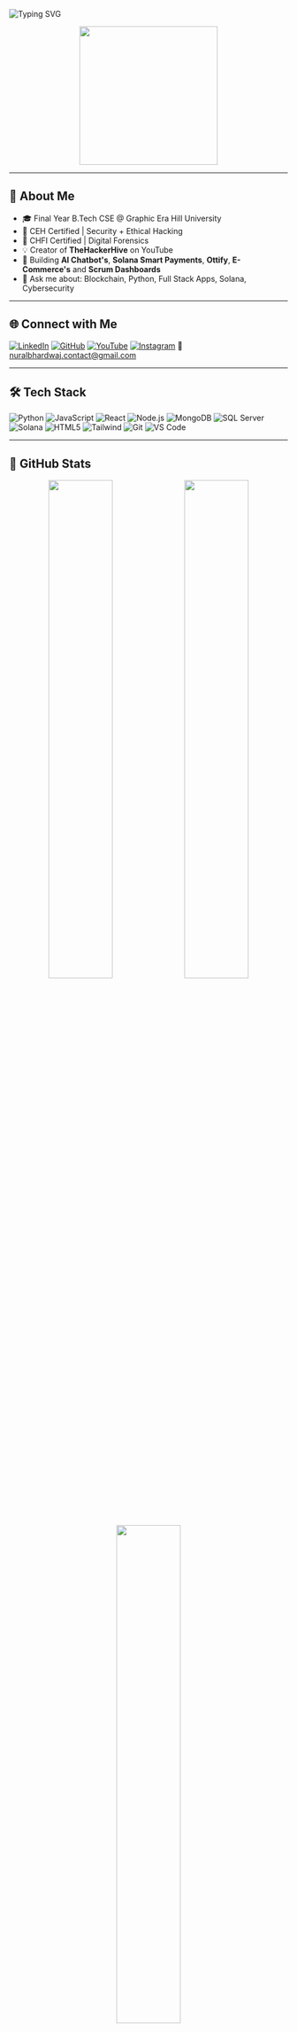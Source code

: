 <!-- banner -->
<img src="https://readme-typing-svg.herokuapp.com?font=Fira+Code&size=24&duration=3000&pause=1000&center=true&vCenter=true&width=900&lines=Hi+%F0%9F%91%8B%2C+I'm+Nural+Bhardwaj;Full-Stack+Developer+%7c+Cybersecurity+Enthusiast;Blockchain+%7c+AI+%26+Automation+Tools;Let's+Build+Something+Cool+Together!" alt="Typing SVG" />

<p align="center">
  <img src="https://media1.giphy.com/media/v1.Y2lkPTc5MGI3NjExZzQyaTd5cHE0OXdyOXp6NHprczQ4b2t1NXZ4YTJuZG9pandveDJibiZlcD12MV9pbnRlcm5hbF9naWZfYnlfaWQmY3Q9Zw/Rbst7XSD9K2dsazQTE/giphy.gif" width="250" />
</p>

---

## 🚀 About Me

- 🎓 Final Year B.Tech CSE @ Graphic Era Hill University  
- 🔐 CEH Certified | Security + Ethical Hacking
- 🔐 CHFI Certified | Digital Forensics
- 💡 Creator of **TheHackerHive** on YouTube  
- 🧠 Building **AI Chatbot's**, **Solana Smart Payments**, **Ottify**, **E-Commerce's** and **Scrum Dashboards**
- 💬 Ask me about: Blockchain, Python, Full Stack Apps, Solana, Cybersecurity

---

## 🌐 Connect with Me

[![LinkedIn](https://img.shields.io/badge/LinkedIn-blue?logo=linkedin&style=for-the-badge)](https://linkedin.com/in/nuralbhardwaj)
[![GitHub](https://img.shields.io/badge/GitHub-000?logo=github&style=for-the-badge)](https://github.com/NuralBhardwaj)
[![YouTube](https://img.shields.io/badge/YouTube-red?logo=youtube&style=for-the-badge)](https://youtube.com/@TheHackerHive)
[![Instagram](https://img.shields.io/badge/Instagram-purple?logo=instagram&style=for-the-badge)](https://instagram.com/thehackerhive)
📧 nuralbhardwaj.contact@gmail.com

---

## 🛠️ Tech Stack

![Python](https://img.shields.io/badge/Python-3776AB?logo=python&logoColor=white&style=for-the-badge)
![JavaScript](https://img.shields.io/badge/JavaScript-F7DF1E?logo=javascript&logoColor=black&style=for-the-badge)
![React](https://img.shields.io/badge/React-20232A?logo=react&logoColor=61DAFB&style=for-the-badge)
![Node.js](https://img.shields.io/badge/Node.js-339933?logo=node.js&logoColor=white&style=for-the-badge)
![MongoDB](https://img.shields.io/badge/MongoDB-47A248?logo=mongodb&logoColor=white&style=for-the-badge)
![SQL Server](https://img.shields.io/badge/SQL%20Server-CC2927?logo=microsoftsqlserver&logoColor=white&style=for-the-badge)
![Solana](https://img.shields.io/badge/Solana-9945FF?logo=solana&logoColor=white&style=for-the-badge)
![HTML5](https://img.shields.io/badge/HTML5-E34F26?logo=html5&logoColor=white&style=for-the-badge)
![Tailwind](https://img.shields.io/badge/Tailwind_CSS-38B2AC?logo=tailwind-css&logoColor=white&style=for-the-badge)
![Git](https://img.shields.io/badge/Git-F05032?logo=git&logoColor=white&style=for-the-badge)
![VS Code](https://img.shields.io/badge/VS_Code-007ACC?logo=visual-studio-code&logoColor=white&style=for-the-badge)

---

## 🧩 GitHub Stats

<p align="center">
  <img width="48%" src="https://github-readme-stats.vercel.app/api?username=NuralBhardwaj&show_icons=true&theme=tokyonight" />
  <img width="48%" src="https://github-readme-streak-stats.herokuapp.com?user=NuralBhardwaj&theme=tokyonight" />
</p>

<p align="center">
  <img width="48%" src="https://github-readme-stats.vercel.app/api/top-langs/?username=NuralBhardwaj&layout=compact&theme=tokyonight" />
</p>

---

## 🏆 GitHub Trophies

<p align="center">
  <img src="https://github-profile-trophy.vercel.app/?username=NuralBhardwaj&theme=gruvbox&no-bg=true&no-frame=true&margin-w=15&column=6" />
</p>

---

## 📦 Featured Projects

🔹 [**Solana Smart Payments**](https://github.com/NuralBhardwaj/SolanaSmartPayments)  
> 🔗 A secure blockchain-based dApp for payments using Phantom Wallet and Anchor  
> 🚀 Tech: Solana, Web3.js, Rust, HTML/CSS, Tailwind

🔹 [**AI Health Bot**](https://github.com/NuralBhardwaj/AI-HealthBot)  
> 🤖 AI chatbot to predict diseases from symptoms with CSV integration  
> 🚀 Tech: Python, HTML, JavaScript

🔹 [**Network Troubleshooting Simulator**](https://github.com/NuralBhardwaj/Network-Troubleshooting)  
> 🛠️ Python-based network simulator that mimics & resolves real LAN/WAN errors

---

## ⏱️ Wakatime Stats *(coding time tracker)*

<!-- Optional: Only works if you set up a Wakatime account -->
<!--
[![Wakatime Stats](https://github-readme-stats.vercel.app/api/wakatime?username=NuralBhardwaj&theme=tokyonight)](https://wakatime.com/@NuralBhardwaj)
-->

---

## 👁 Visitors Counter

<p align="left">
  <img src="https://komarev.com/ghpvc/?username=NuralBhardwaj&label=Profile+Views&color=brightgreen" alt="profile view counter"/>
</p>

---

## ✨ Fun Quote

> *"Code is like humor. When you have to explain it, it’s bad."* – Cory House  
> “Security is not a product, it's a process.” – Bruce Schneier

---

## 🤝 Let’s Collaborate

I’m open to collaborations on:
- Full Stack Apps
- Cybersecurity Projects
- Blockchain Smart Contracts
- AI-powered Excel or Trading Tools

Ping me on [LinkedIn](https://linkedin.com/in/nuralbhardwaj) or raise an issue in any repo. Let's build something awesome! 🚀

---
